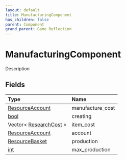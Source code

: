 ```yaml
---
layout: default
title: ManufacturingComponent
has_children: false
parent: Component
grand_parent: Game Reflection
---
```

# ManufacturingComponent
Description 

## Fields

| Type | Name |
|:-------------|:--------------|
| [ResourceAccount](/docs/game-reflection/classes/resource_account) | manufacture_cost |
| [bool](/docs/game-reflection/components/bool) | creating |
| Vector< [ResearchCost](/docs/game-reflection/classes/research_cost) > | item_cost |
| [ResourceAccount](/docs/game-reflection/classes/resource_account) | account |
| [ResourceBasket](/docs/game-reflection/classes/resource_basket) | production |
| [int](/docs/game-reflection/enums/int) | max_production |

